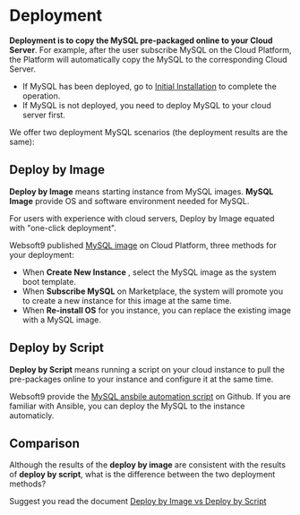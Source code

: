 # Deployment

**Deployment is to copy the MySQL pre-packaged online to your Cloud Server**. For example, after the user subscribe MySQL on the Cloud Platform, the Platform will automatically copy the MySQL to the corresponding Cloud Server.

- If MySQL has been deployed, go to [Initial Installation](/zh/stack-installation.md) to complete the operation.
- If MySQL is not deployed, you need to deploy MySQL to your cloud server first.

We offer two deployment MySQL scenarios (the deployment results are the same):

## Deploy by Image

**Deploy by Image** means starting instance from MySQL images. **MySQL Image** provide OS and software environment needed for MySQL.

For users with experience with cloud servers, Deploy by Image equated with "one-click deployment".

Websoft9 published [MySQL image](https://apps.websoft9.com/mysql) on Cloud Platform, three methods for your deployment:

* When **Create New Instance** , select the MySQL image as the system boot template.
* When **Subscribe MySQL** on Marketplace, the system will promote you to create a new instance for this image at the same time.
* When **Re-install OS** for you instance, you can replace the existing image with a MySQL image.

## Deploy by Script

**Deploy by Script** means running a script on your cloud instance to pull the pre-packages online to your instance and configure it at the same time.

Websoft9 provide the [MySQL ansbile automation script](https://github.com/Websoft9/ansible-mysql) on Github. If you are familiar with Ansible, you can deploy the MySQL to the instance automaticly.

## Comparison

Although the results of the **deploy by image** are consistent with the results of **deploy by script**, what is the difference between the two deployment methods?

Suggest you read the document [Deploy by Image vs Deploy by Script](https://support.websoft9.com/docs/faq/bz-product.html#deployment-comparison)
